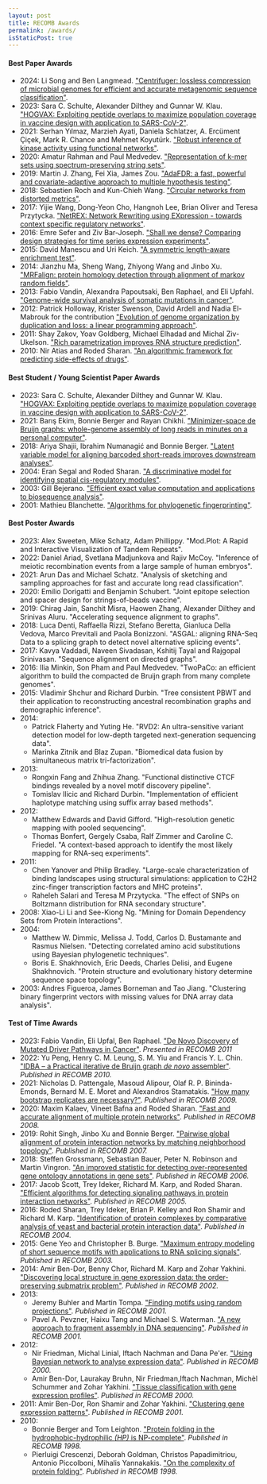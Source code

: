 ```yaml
---
layout: post
title: RECOMB Awards
permalink: /awards/
isStaticPost: true
---
```


 
#### Best Paper Awards

*   2024: Li Song and Ben Langmead. ["Centrifuger: lossless compression of microbial genomes for efficient and accurate metagenomic sequence classification"](https://genomebiology.biomedcentral.com/articles/10.1186/s13059-024-03244-4).
*   2023: Sara C. Schulte, Alexander Dilthey and Gunnar W. Klau. ["HOGVAX: Exploiting peptide overlaps to maximize population coverage in vaccine design with application to SARS-CoV-2"](https://www.biorxiv.org/content/10.1101/2023.01.09.523288v1).
*   2021: Serhan Yılmaz, Marzieh Ayati, Daniela Schlatzer, A. Ercüment Çiçek, Mark R. Chance and Mehmet Koyutürk. ["Robust inference of kinase activity using functional networks"](https://www.nature.com/articles/s41467-021-21211-6).
*   2020: Amatur Rahman and Paul Medvedev. ["Representation of k-mer sets using spectrum-preserving string sets"](https://www.liebertpub.com/doi/10.1089/cmb.2020.043).
*   2019: Martin J. Zhang, Fei Xia, James Zou. ["AdaFDR: a fast, powerful and covariate-adaptive approach to multiple hypothesis testing"](https://www.nature.com/articles/s41467-019-11247-0).
*   2018: Sebastien Roch and Kun-Chieh Wang. ["Circular networks from distorted metrics"](https://link.springer.com/chapter/10.1007/978-3-319-89929-9_11).
*   2017: Yijie Wang, Dong-Yeon Cho, Hangnoh Lee, Brian Oliver and Teresa Przytycka. ["NetREX: Network Rewriting using EXpression - towards context specific regulatory networks"](https://www.nature.com/articles/s41467-018-06382-z).
*   2016: Emre Sefer and Ziv Bar-Joseph. ["Shall we dense? Comparing design strategies for time series expression experiments"](https://www.sciencedirect.com/science/article/pii/S2405471216302125).
*   2015: David Manescu and Uri Keich. ["A symmetric length-aware enrichment test"](https://link.springer.com/chapter/10.1007/978-3-319-16706-0_23).
*   2014: Jianzhu Ma, Sheng Wang, Zhiyong Wang and Jinbo Xu. ["MRFalign: protein homology detection through alignment of markov random fields"](https://journals.plos.org/ploscompbiol/article?id=10.1371/journal.pcbi.1003500).
*   2013: Fabio Vandin, Alexandra Papoutsaki, Ben Raphael, and Eli Upfahl. ["Genome-wide survival analysis of somatic mutations in cancer"](https://link.springer.com/chapter/10.1007/978-3-642-37195-0_26).
*   2012: Patrick Holloway, Krister Swenson, David Ardell and Nadia El-Mabrouk for the contribution ["Evolution of genome organization by duplication and loss: a linear programming approach"](https://link.springer.com/chapter/10.1007/978-3-642-29627-7_10).
*   2011: Shay Zakov, Yoav Goldberg, Michael Elhadad and Michal Ziv-Ukelson. ["Rich parametrization improves RNA structure prediction"](https://www.liebertpub.com/doi/10.1089/cmb.2011.0184).
*   2010: Nir Atias and Roded Sharan. ["An algorithmic framework for predicting side-effects of drugs"](https://link.springer.com/chapter/10.1007/978-3-642-12683-3_1).

#### Best Student / Young Scientist Paper Awards

*   2023: Sara C. Schulte, Alexander Dilthey and Gunnar W. Klau. ["HOGVAX: Exploiting peptide overlaps to maximize population coverage in vaccine design with application to SARS-CoV-2"](https://www.biorxiv.org/content/10.1101/2023.01.09.523288v1).
*   2021: Barış Ekim, Bonnie Berger and Rayan Chikhi. ["Minimizer-space de Bruijn graphs: whole-genome assembly of long reads in minutes on a personal computer"](https://www.sciencedirect.com/science/article/pii/S240547122100332X).
*   2018: Ariya Shajii, Ibrahim Numanagić and Bonnie Berger. ["Latent variable model for aligning barcoded short-reads improves downstream analyses"](https://www.sciencedirect.com/science/article/pii/S2405471218302849).
*   2004: Eran Segal and Roded Sharan. ["A discriminative model for identifying spatial cis-regulatory modules"](https://dl.acm.org/doi/10.1145/974614.974634).
*   2003: Gill Bejerano. ["Efficient exact value computation and applications to biosequence analysis"](https://dl.acm.org/doi/10.1145/640075.640080).
*   2001: Mathieu Blanchette. ["Algorithms for phylogenetic fingerprinting"](https://dl.acm.org/doi/10.1145/369133.369170).

#### Best Poster Awards

*   2023: Alex Sweeten, Mike Schatz, Adam Phillippy. "Mod.Plot: A Rapid and Interactive Visualization of Tandem Repeats".
*   2022: Daniel Ariad, Svetlana Madjunkova and Rajiv McCoy. "Inference of meiotic recombination events from a large sample of human embryos".
*   2021: Arun Das and Michael Schatz. "Analysis of sketching and sampling approaches for fast and accurate long read classification".
*   2020: Emilio Dorigatti and Benjamin Schubert. "Joint epitope selection and spacer design for strings-of-beads vaccine".
*   2019: Chirag Jain, Sanchit Misra, Haowen Zhang, Alexander Dilthey and Srinivas Aluru. "Accelerating sequence alignment to graphs".
*   2018: Luca Denti, Raffaella Rizzi, Stefano Beretta, Gianluca Della Vedova, Marco Previtali and Paola Bonizzoni. "ASGAL: aligning RNA-Seq Data to a splicing graph to detect novel alternative splicing events".
*   2017: Kavya Vaddadi, Naveen Sivadasan, Kshitij Tayal and Rajgopal Srinivasan. "Sequence alignment on directed graphs".
*   2016: Ilia Minkin, Son Pham and Paul Medvedev. "TwoPaCo: an efficient algorithm to build the compacted de Bruijn graph from many complete genomes".
*   2015: Vladimir Shchur and Richard Durbin. "Tree consistent PBWT and their application to reconstructing ancestral recombination graphs and demographic inference".
*   2014:
    *   Patrick Flaherty and Yuting He. "RVD2: An ultra-sensitive variant detection model for low-depth targeted next-generation sequencing data".
    *   Marinka Zitnik and Blaz Zupan. "Biomedical data fusion by simultaneous matrix tri-factorization".
*   2013:
    *   Rongxin Fang and Zhihua Zhang. "Functional distinctive CTCF bindings revealed by a novel motif discovery pipeline".
    *   Tomislav Ilicic and Richard Durbin. "Implementation of efficient haplotype matching using suffix array based methods".
*   2012:
    *   Matthew Edwards and David Gifford. "High-resolution genetic mapping with pooled sequencing".
    *   Thomas Bonfert, Gergely Csaba, Ralf Zimmer and Caroline C. Friedel. "A context-based approach to identify the most likely mapping for RNA-seq experiments".
*   2011:
    *   Chen Yanover and Philip Bradley. "Large-scale characterization of binding landscapes using structural simulations: application to C2H2 zinc-finger transcription factors and MHC proteins".
    *   Raheleh Salari and Teresa M Przytycka. "The effect of SNPs on Boltzmann distribution for RNA secondary structure".
*   2008: Xiao-Li Li and See-Kiong Ng. "Mining for Domain Dependency Sets from Protein Interactions".
*   2004: 
    *   Matthew W. Dimmic, Melissa J. Todd, Carlos D. Bustamante and Rasmus Nielsen. "Detecting correlated amino acid substitutions using Bayesian phylogenetic techniques".
    *   Boris E. Shakhnovich, Eric Deeds, Charles Delisi, and Eugene Shakhnovich. "Protein structure and evolutionary history determine sequence space topology".
*   2003: Andres Figueroa, James Borneman and Tao Jiang. "Clustering binary fingerprint vectors with missing values for DNA array data analysis".


#### Test of Time Awards

*   2023: Fabio Vandin, Eli Upfal, Ben Raphael. ["De Novo Discovery of Mutated Driver Pathways in Cancer"](https://link.springer.com/chapter/10.1007/978-3-642-20036-6_44). _Presented in RECOMB 2011_
*   2022: Yu Peng, Henry C. M. Leung, S. M. Yiu and Francis Y. L. Chin. ["IDBA – a Practical iterative de Bruijn graph _de novo_ assembler"](https://link.springer.com/chapter/10.1007/978-3-642-12683-3_28). _Published in RECOMB 2010._
*   2021: Nicholas D. Pattengale, Masoud Alipour, Olaf R. P. Bininda-Emonds, Bernard M. E. Moret and Alexandros Stamatakis. ["How many bootstrap replicates are necessary?"](https://link.springer.com/chapter/10.1007/978-3-642-02008-7_13). _Published in RECOMB 2009._
*   2020: Maxim Kalaev, Vineet Bafna and Roded Sharan. ["Fast and accurate alignment of multiple protein networks"](https://link.springer.com/chapter/10.1007/978-3-540-78839-3_21). _Published in RECOMB 2008._
*   2019: Rohit Singh, Jinbo Xu and Bonnie Berger. ["Pairwise global alignment of protein interaction networks by matching neighborhood topology"](https://link.springer.com/chapter/10.1007/978-3-540-71681-5_2). _Published in RECOMB 2007._
*   2018: Steffen Grossmann, Sebastian Bauer, Peter N. Robinson and Martin Vingron. ["An improved statistic for detecting over-represented gene ontology annotations in gene sets"](https://link.springer.com/chapter/10.1007/11732990_9). _Published in RECOMB 2006._
*   2017: Jacob Scott, Trey Ideker, Richard M. Karp, and Roded Sharan. ["Efficient algorithms for detecting signaling pathways in protein interaction networks"](https://link.springer.com/chapter/10.1007/11415770_1). _Published in RECOMB 2005._
*   2016: Roded Sharan, Trey Ideker, Brian P. Kelley and Ron Shamir and Richard M. Karp. ["Identification of protein complexes by comparative analysis of yeast and bacterial protein interaction data"](https://dl.acm.org/doi/10.1145/974614.974652). _Published in RECOMB 2004._
*   2015: Gene Yeo and Christopher B. Burge. ["Maximum entropy modeling of short sequence motifs with applications to RNA splicing signals"](https://dl.acm.org/doi/10.1145/640075.640118). _Published in RECOMB 2003._
*   2014: Amir Ben-Dor, Benny Chor, Richard M. Karp and Zohar Yakhini. ["Discovering local structure in gene expression data: the order-preserving submatrix problem"](https://dl.acm.org/doi/10.1145/565196.565203). _Published in RECOMB 2002._
*   2013:
    *   Jeremy Buhler and Martin Tompa. ["Finding motifs using random projections"](https://dl.acm.org/doi/10.1145/369133.369172). _Published in RECOMB 2001._
    *   Pavel A. Pevzner, Haixu Tang and Michael S. Waterman. ["A new approach to fragment assembly in DNA sequencing"](https://dl.acm.org/doi/10.1145/369133.369230). _Published in RECOMB 2001._
*   2012:
    *   Nir Friedman, Michal Linial, Iftach Nachman and Dana Pe'er. ["Using Bayesian network to analyse expression data"](https://dl.acm.org/doi/10.1145/332306.332355). _Published in RECOMB 2000._
    *   Amir Ben-Dor, Laurakay Bruhn, Nir Friedman,Iftach Nachman, Michèl Schummer and Zohar Yakhini. ["Tissue classification with gene expression profiles"](https://dl.acm.org/doi/10.1145/332306.332328). _Published in RECOMB 2000._
*   2011: Amir Ben-Dor, Ron Shamir and Zohar Yakhini. ["Clustering gene expression patterns"](https://dl.acm.org/doi/10.1145/369133.369167). _Published in RECOMB 2001._
*   2010:
    *   Bonnie Berger and Tom Leighton. ["Protein folding in the hydrophobic-hydrophilic _(HP)_ is NP-complete"](https://dl.acm.org/doi/10.1145/279069.279080). _Published in RECOMB 1998._
    *   Pierluigi Crescenzi, Deborah Goldman, Christos Papadimitriou, Antonio Piccolboni, Mihalis Yannakakis. ["On the complexity of protein folding"](https://dl.acm.org/doi/10.1145/279069.279089). _Published in RECOMB 1998._


<img class="img-responsive feature-image" src="{{ site.baseurl }}/img/posts/award.png" style="display:none">
